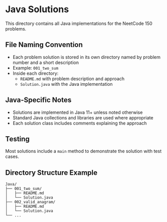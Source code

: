 # Java Solutions

This directory contains all Java implementations for the NeetCode 150 problems.

## File Naming Convention

- Each problem solution is stored in its own directory named by problem number and a short description
- Example: `001_two_sum`
- Inside each directory:
  - `README.md` with problem description and approach
  - `Solution.java` with the Java implementation

## Java-Specific Notes

- Solutions are implemented in Java 11+ unless noted otherwise
- Standard Java collections and libraries are used where appropriate
- Each solution class includes comments explaining the approach

## Testing

Most solutions include a `main` method to demonstrate the solution with test cases.

## Directory Structure Example

```plaintext
Java/
├── 001_two_sum/
│   ├── README.md
│   └── Solution.java
├── 002_valid_anagram/
│   ├── README.md
│   └── Solution.java
└── ...
```
